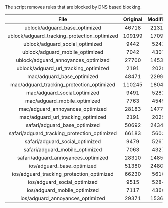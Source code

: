 The script removes rules that are blocked by DNS based blocking.


| File | Original | Modified |
|:----:|:-----:|:-----:|
| ublock/adguard_base_optimized | 46718 | 21315 |
| ublock/adguard_tracking_protection_optimized | 109199 | 17098 |
| ublock/adguard_social_optimized | 9442 | 5241 |
| ublock/adguard_mobile_optimized | 7042 | 4307 |
| ublock/adguard_annoyances_optimized | 27700 | 14535 |
| ublock/adguard_url_tracking_optimized | 2191 | 2029 |
| mac/adguard_base_optimized | 48471 | 22992 |
| mac/adguard_tracking_protection_optimized | 110245 | 18047 |
| mac/adguard_social_optimized | 9491 | 5281 |
| mac/adguard_mobile_optimized | 7763 | 4545 |
| mac/adguard_annoyances_optimized | 28183 | 14774 |
| mac/adguard_url_tracking_optimized | 2191 | 2029 |
| safari/adguard_base_optimized | 50692 | 24348 |
| safari/adguard_tracking_protection_optimized | 66183 | 5603 |
| safari/adguard_social_optimized | 9479 | 5267 |
| safari/adguard_mobile_optimized | 7063 | 4327 |
| safari/adguard_annoyances_optimized | 28310 | 14850 |
| ios/adguard_base_optimized | 51380 | 24808 |
| ios/adguard_tracking_protection_optimized | 66230 | 5610 |
| ios/adguard_social_optimized | 9515 | 5284 |
| ios/adguard_mobile_optimized | 7117 | 4366 |
| ios/adguard_annoyances_optimized | 29371 | 15363 |